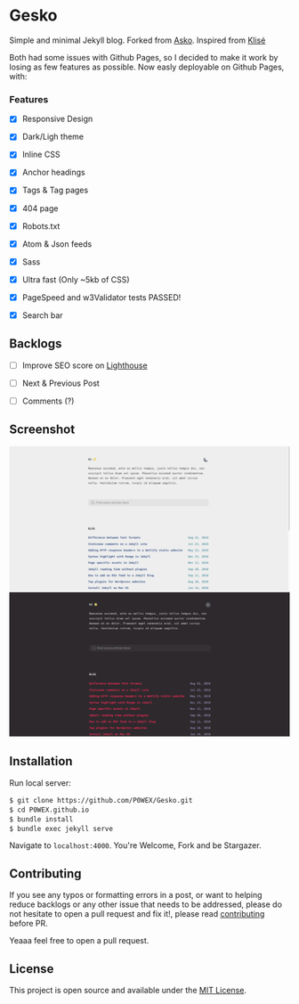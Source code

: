 # Gesko

Simple and minimal Jekyll blog. 
Forked from [Asko](https://github.com/manuelmazzuola/asko).
Inspired from [Klisé](https://github.com/piharpi/jekyll-klise)

Both had some issues with Github Pages, so I decided to make it work by losing as few features as possible.
Now easly deployable on Github Pages, with:

### Features

- [x] Responsive Design
- [x] Dark/Ligh theme
- [x] Inline CSS
- [x] Anchor headings
- [x] Tags & Tag pages
- [x] 404 page
- [x] Robots.txt
- [x] Atom & Json feeds
- [x] Sass
- [x] Ultra fast (Only ~5kb of CSS)
- [x] PageSpeed and w3Validator tests PASSED!
- [x] Search bar


## Backlogs

- [ ] Improve SEO score on [Lighthouse](lighthouse_test.png) 
- [ ] Next & Previous Post
- [ ] Comments (?)


## Screenshot

![light-theme](light-theme.png)
![dark-theme](dark-theme.png)

## Installation

Run local server:

```bash
$ git clone https://github.com/P0WEX/Gesko.git
$ cd P0WEX.github.io
$ bundle install
$ bundle exec jekyll serve
```

Navigate to `localhost:4000`. You're Welcome, Fork and be Stargazer.


## Contributing

If you see any typos or formatting errors in a post, or want to helping reduce backlogs or any other issue that needs to be addressed, please do not hesitate to open a pull request and fix it!, please read [contributing](./CONTRIBUTING.md) before PR.

Yeaaa feel free to open a pull request.

## License

This project is open source and available under the [MIT License](LICENSE.md).
